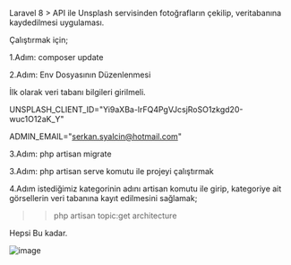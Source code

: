 Laravel 8 > API ile Unsplash servisinden fotoğrafların çekilip, veritabanına kaydedilmesi uygulaması.

Çalıştırmak için;

1.Adım: composer update

2.Adım: Env Dosyasının Düzenlenmesi

İlk olarak veri tabanı bilgileri girilmeli.

UNSPLASH_CLIENT_ID="Yi9aXBa-lrFQ4PgVJcsjRoSO1zkgd20-wuc1O12aK_Y"

ADMIN_EMAIL="serkan.syalcin@hotmail.com"

3.Adım: php artisan migrate 

3.Adım: php artisan serve komutu ile projeyi çalıştırmak

4.Adım istediğimiz kategorinin adını artisan komutu ile girip, kategoriye ait görsellerin veri tabanına kayıt edilmesini sağlamak;

>> php artisan topic:get architecture

Hepsi Bu kadar.


![image](https://user-images.githubusercontent.com/26199757/147833729-a48e1a6d-2ca3-4824-ae9c-e682165ed654.png)
